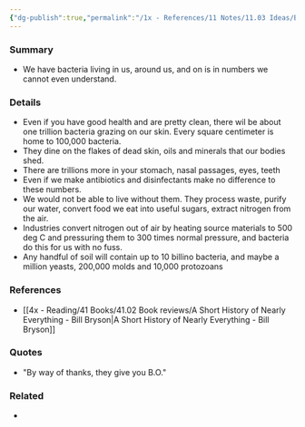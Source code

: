 ```yaml
---
{"dg-publish":true,"permalink":"/1x - References/11 Notes/11.03 Ideas/Bacteria are on us, in us and around us in number we cannot imagine/","title":"Bacteria are on us, in us and around us in number we cannot imagine","created":"2023-08-29T18:54:31.543+03:00","updated":"2024-02-14T20:18:35.860+03:00"}
---
```



### Summary
- We have bacteria living in us, around us, and on is in numbers we cannot even understand.

### Details
- Even if you have good health and are pretty clean, there wil be about one trillion bacteria grazing on our skin. Every square centimeter is home to 100,000 bacteria.
- They dine on the flakes of dead skin, oils and minerals that our bodies shed.
- There are trillions more in your stomach, nasal passages, eyes, teeth
- Even if we make antibiotics and disinfectants make no difference to these numbers.
- We would not be able to live without them. They process waste, purify our water, convert food we eat into useful sugars, extract nitrogen from the air.
- Industries convert nitrogen out of air by heating source materials to 500 deg C and pressuring them to 300 times normal pressure, and bacteria do this for us with no fuss.
- Any handful of soil will contain up to 10 billino bacteria, and maybe a million yeasts, 200,000 molds and 10,000 protozoans

### References
- [[4x - Reading/41 Books/41.02 Book reviews/A Short History of Nearly Everything - Bill Bryson\|A Short History of Nearly Everything - Bill Bryson]]

### Quotes
- "By way of thanks, they give you B.O."

### Related
- 